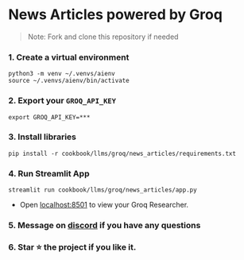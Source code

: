 # News Articles powered by Groq

> Note: Fork and clone this repository if needed

### 1. Create a virtual environment

```shell
python3 -m venv ~/.venvs/aienv
source ~/.venvs/aienv/bin/activate
```

### 2. Export your `GROQ_API_KEY`

```shell
export GROQ_API_KEY=***
```

### 3. Install libraries

```shell
pip install -r cookbook/llms/groq/news_articles/requirements.txt
```

### 4. Run Streamlit App

```shell
streamlit run cookbook/llms/groq/news_articles/app.py
```

- Open [localhost:8501](http://localhost:8501) to view your Groq Researcher.

### 5. Message on [discord](https://discord.gg/4MtYHHrgA8) if you have any questions

### 6. Star ⭐️ the project if you like it.

